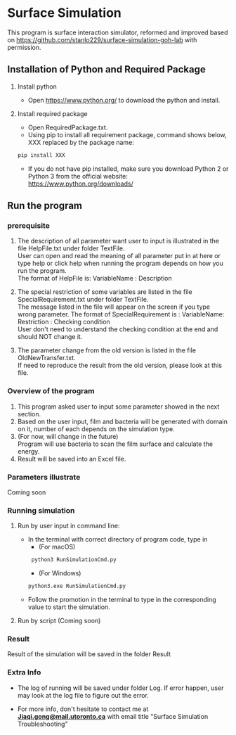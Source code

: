 # Surface Simulation
This program is surface interaction simulator, 
reformed and improved based on https://github.com/stanlo229/surface-simulation-goh-lab with permission.

## Installation of Python and Required Package

1. Install python
    * Open https://www.python.org/ to download the python and install.
    
2. Install required package
    * Open RequiredPackage.txt.
    * Using pip to install all requirement package, command shows below, XXX replaced by the package name:
    ```bash
    pip install XXX
    ```
    * If you do not have pip installed, make sure you download Python 2 or Python 3 from the official 
      website: https://www.python.org/downloads/

## Run the program

### prerequisite
1. The description of all parameter want user to input is illustrated in the file HelpFile.txt under folder TextFile.  
   User can open and read the meaning of all parameter put in at here or type help or click help when running the 
   program depends on how you run the program.  
   The format of HelpFile is: VariableName : Description

2. The special restriction of some variables are listed in the file SpecialRequirement.txt under folder TextFile.  
   The message listed in the file will appear on the screen if you type wrong parameter. The format of SpecialRequirement is :
   VariableName: Restriction : Checking condition  
   User don't need to understand the checking condition at the end and should NOT change it.

3. The parameter change from the old version is listed in the file OldNewTransfer.txt.  
   If need to reproduce the result from the old version, please look at this file.

### Overview of the program
1. This program asked user to input some parameter showed in the next section.
2. Based on the user input, film and bacteria will be generated with domain on it, number of each depends on the simulation type.
3. (For now, will change in the future)  
   Program will use bacteria to scan the film surface and calculate the energy.
4. Result will be saved into an Excel file.


### Parameters illustrate
Coming soon


### Running simulation
1. Run by user input in command line:
   * In the terminal with correct directory of program code, type in 
     * (For macOS)
     ```bash
      python3 RunSimulationCmd.py
      ```
      * (For Windows)
      ```bash
      python3.exe RunSimulationCmd.py
      ```
   * Follow the promotion in the terminal to type in the corresponding value to start the simulation. 
    
    
2. Run by script (Coming soon)

### Result
Result of the simulation will be saved in the folder Result

### Extra Info
* The log of running will be saved under folder Log. If error happen, user may look at the log file to figure out the error.

* For more info, don't hesitate to contact me at **Jiaqi.gong@mail.utoronto.ca** with email title "Surface Simulation Troubleshooting"
   
